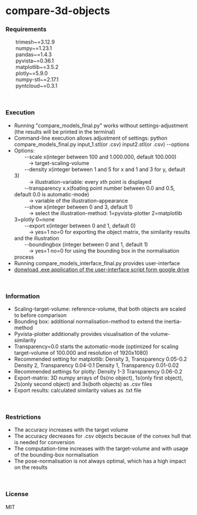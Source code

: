 # compare-3d-objects

### Requirements
&nbsp;&nbsp;&nbsp;&nbsp;&nbsp;&nbsp; trimesh~=3.12.9 \
&nbsp;&nbsp;&nbsp;&nbsp;&nbsp;&nbsp; numpy~=1.23.1 \
&nbsp;&nbsp;&nbsp;&nbsp;&nbsp;&nbsp; pandas~=1.4.3 \
&nbsp;&nbsp;&nbsp;&nbsp;&nbsp;&nbsp; pyvista~=0.36.1 \
&nbsp;&nbsp;&nbsp;&nbsp;&nbsp;&nbsp; matplotlib~=3.5.2 \
&nbsp;&nbsp;&nbsp;&nbsp;&nbsp;&nbsp; plotly~=5.9.0 \
&nbsp;&nbsp;&nbsp;&nbsp;&nbsp;&nbsp; numpy-stl~=2.17.1 \
&nbsp;&nbsp;&nbsp;&nbsp;&nbsp;&nbsp; pyntcloud~=0.3.1

<br>

### Execution
- Running "compare_models_final.py" works without settings-adjustment (the results will be printed in the terminal)
- Command-line execution allows adjustment of settings: 
  python compare_models_final.py input_1.stl(or .csv) input2.stl(or .csv) --options
- Options: \
&nbsp;&nbsp;&nbsp;&nbsp;&nbsp;&nbsp; --scale x(integer between 100 and 1.000.000, default 100.000) \
&nbsp;&nbsp;&nbsp;&nbsp;&nbsp;&nbsp;&nbsp;&nbsp;&nbsp; -> target-scaling-volume \
&nbsp;&nbsp;&nbsp;&nbsp;&nbsp;&nbsp; --density x(integer between 1 and 5 for x and 1 and 3 for y, default 3) \
&nbsp;&nbsp;&nbsp;&nbsp;&nbsp;&nbsp;&nbsp;&nbsp;&nbsp; -> illustration-variable: every xth point is displayed \
&nbsp;&nbsp;&nbsp;&nbsp;&nbsp;&nbsp; --transparency x.x(foating point number between 0.0 and 0.5, default 0.0 is automatic-mode) \
&nbsp;&nbsp;&nbsp;&nbsp;&nbsp;&nbsp;&nbsp;&nbsp;&nbsp; -> variable of the illustration-appearance \
&nbsp;&nbsp;&nbsp;&nbsp;&nbsp;&nbsp; --show x(integer between 0 and 3, default 1) \
&nbsp;&nbsp;&nbsp;&nbsp;&nbsp;&nbsp;&nbsp;&nbsp;&nbsp; -> select the illustration-method: 1=pyvista-plotter 2=matplotlib 3=plotly 0=none \
&nbsp;&nbsp;&nbsp;&nbsp;&nbsp;&nbsp; --export x(integer between 0 and 1, default 0) \
&nbsp;&nbsp;&nbsp;&nbsp;&nbsp;&nbsp;&nbsp;&nbsp;&nbsp; -> yes=1 no=0 for exporting the object matrix, the similarity results and the illustration \
&nbsp;&nbsp;&nbsp;&nbsp;&nbsp;&nbsp; --boundingbox (integer between 0 and 1, default 1) \
&nbsp;&nbsp;&nbsp;&nbsp;&nbsp;&nbsp;&nbsp;&nbsp;&nbsp; -> yes=1 no=0 for using the bounding box in the normalisation process
- Running compare_models_interface_final.py provides user-interface
- [donwload .exe application of the user-interface script form google drive](https://drive.google.com/file/d/14y_kFhS_WtN7LKfyKwF03NxBgSiKPPL6/view?usp=sharing)

<br>

### Information
- Scaling-target-volume: reference-volume, that both objects are scaled to before comparison 
- Bounding box: additional normalisation-method to extend the inertia-method
- Pyvista-plotter additionally provides visualisation of the volume-similarity
- Transparency=0.0 starts the automatic-mode (optimized for scaling target-volume of 100.000 and resolution of 1920x1080)
- Recommended setting for matplotlib: Density 3, Transparency 0.05-0.2
						  Density 2, Transparency 0.04-0.1
						  Density 1, Transparency 0.01-0.02
- Recommended settings for plotly: Density 1-3
					     Transparency 0.06-0.2
- Export-matrix: 3D numpy arrays of 0s(no object), 1s(only first object), 2s(only second object) and 3s(both objects) as .csv files
- Export results: calculated similarity values as .txt file

<br>

### Restrictions
- The accuracy increases with the target volume
- The accuracy decreases for .csv objects because of the convex hull that is needed for conversion
- The computation-time increases with the target-volume and with usage of the bounding-box normalisation
- The pose-normalisation is not always optimal, which has a high impact on the results

<br>

### License
MIT
